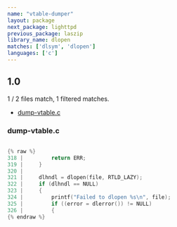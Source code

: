 ```yaml
---
name: "vtable-dumper"
layout: package
next_package: lighttpd
previous_package: laszip
library_name: dlopen
matches: ['dlsym', 'dlopen']
languages: ['c']
---
```

## 1.0
1 / 2 files match, 1 filtered matches.

 - [dump-vtable.c](#dump-vtablec)

### dump-vtable.c

```c

{% raw %}
318 |         return ERR;
319 |     }
320 |     
321 |     dlhndl = dlopen(file, RTLD_LAZY);
322 |     if (dlhndl == NULL)
323 |     {
324 |         printf("Failed to dlopen %s\n", file);
325 |         if ((error = dlerror()) != NULL)
326 |         {
{% endraw %}

```